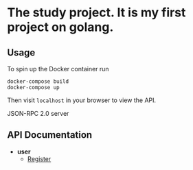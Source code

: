 # The study project. It is my first project on golang.

## Usage
To spin up the Docker container run
```
docker-compose build
docker-compose up
```
Then visit `localhost` in your browser to view the API.


JSON-RPC 2.0 server

## API Documentation
 - **user**
    - [Register](documentation/api/user-register.md)
